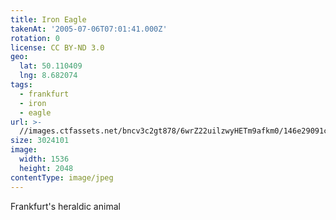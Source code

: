 ```yaml
---
title: Iron Eagle
takenAt: '2005-07-06T07:01:41.000Z'
rotation: 0
license: CC BY-ND 3.0
geo:
  lat: 50.110409
  lng: 8.682074
tags:
  - frankfurt
  - iron
  - eagle
url: >-
  //images.ctfassets.net/bncv3c2gt878/6wrZ22uilzwyHETm9afkm0/146e29091cc4bf7d00bd1ed124e9beaa/iron-eagle_4321114331_o
size: 3024101
image:
  width: 1536
  height: 2048
contentType: image/jpeg
---
```


Frankfurt's heraldic animal